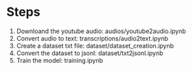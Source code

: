 # Steps
1. Downloand the youtube audio: audios/youtube2audio.ipynb
2. Convert audio to text: transcriptions/audio2text.ipynb
3. Create a dataset txt file: dataset/dataset_creation.ipynb
4. Convert the dataset to jsonl: dataset/txt2jsonl.ipynb
5. Train the model: training.ipynb
